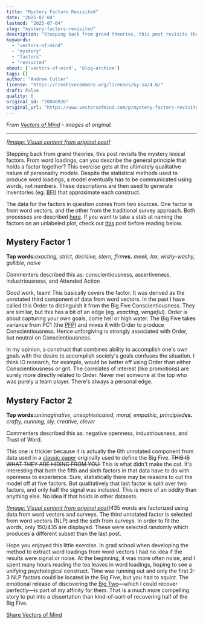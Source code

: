 ```yaml
---
title: "Mystery Factors Revisited"
date: "2025-07-04"
lastmod: "2025-07-04"
slug: "mystery-factors-revisited"
description: "Stepping back from grand theories, this post revisits the mystery lexical factors. From word loadings, can you describe the general principle that holds a factor together? This exercise gets at the ul..."
keywords:
  - "vectors-of-mind"
  - "mystery"
  - "factors"
  - "revisited"
about: ['vectors-of-mind', 'blog-archive']
tags: []
author: "Andrew Cutler"
license: "https://creativecommons.org/licenses/by-sa/4.0/"
draft: False
quality: 6
original_id: "70046926"
original_url: "https://www.vectorsofmind.com/p/mystery-factors-revisited"
---
```

*From [Vectors of Mind](https://www.vectorsofmind.com/p/mystery-factors-revisited) - images at original.*

---

[*[Image: Visual content from original post]*](https://substackcdn.com/image/fetch/$s_!mwT7!,f_auto,q_auto:good,fl_progressive:steep/https%3A%2F%2Fbucketeer-e05bbc84-baa3-437e-9518-adb32be77984.s3.amazonaws.com%2Fpublic%2Fimages%2Fce394826-55c7-436d-baf8-89fc9febae13_1024x1024.png)

Stepping back from grand theories, this post revisits the mystery lexical factors. From word loadings, can you describe the general principle that holds a factor together? This exercise gets at the ultimately qualitative nature of personality models. Despite the statistical methods used to produce word loadings, a model eventually has to be communicated using words, not numbers. These descriptions are then used to generate inventories (eg. [BFI](https://fetzer.org/sites/default/files/images/stories/pdf/selfmeasures/Personality-BigFiveInventory.pdf)) that approximate each construct.

The data for the factors in question comes from two sources. One factor is from word vectors, and the other from the traditional survey approach. Both processes are described [here](https://vectors.substack.com/p/the-big-five-are-word-vectors). If you want to take a stab at naming the factors on an unlabeled plot, check out [this](https://vectors.substack.com/p/guess-the-factor) post before reading below.

## **Mystery Factor 1**


**Top words:**_exacting, strict, decisive, stern, firm_**vs.** _meek, lax, wishy-washy, gullible, naive_

Commenters described this as: conscientiousness, assertiveness, industriousness, and Attended Action

Good work, team! This basically covers the factor. It was derived as the unrotated third component of data from word vectors. In the past I have called this Order to distinguish it from the Big Five Conscientiousness. They are similar, but this has a bit of an edge (eg. _exacting, vengeful_). Order is about capturing your own goals, come hell or high water. The Big Five takes variance from PC1 (the [PFP](https://vectors.substack.com/p/primary-factor-of-personality-part)) and mixes it with Order to produce Conscientiousness. Hence unforgiving is strongly associated with Order, but neutral on Conscientiousness. 

In my opinion, a construct that combines ability to accomplish one's own goals with the desire to accomplish society's goals confuses the situation. I think IO research, for example, would be better off using Order than either Conscientiousness or grit. The correlates of interest (like promotions) are surely more directly related to Order. Never met someone at the top who was purely a team player. There's always a personal edge.

## **Mystery Factor 2**


**Top words:**_unimaginative, unsophisticated, moral, empathic, principled_**vs.** _crafty, cunning, sly, creative, clever_

Commenters described this as: negative openness, industriousness, and Trust of Word.

This one is trickier because it is actually the 6th unrotated component from data used in a [classic paper](https://onlinelibrary.wiley.com/doi/abs/10.1002/\(SICI\)1099-0984\(199603\)10:1%3C61::AID-PER246%3E3.0.CO;2-D) originally used to define the Big Five. ~~THIS IS WHAT THEY ARE HIDING FROM YOU!~~ This is what didn't make the cut. It's interesting that both the fifth and sixth factors in that data have to do with openness to experience. Sure, statistically there may be reasons to cut the model off at five factors. But qualitatively that last factor is split over two factors, and only half the signal was included. This is more of an oddity than anything else. No idea if that holds in other datasets. 

[*[Image: Visual content from original post]*](https://substackcdn.com/image/fetch/$s_!NlBJ!,f_auto,q_auto:good,fl_progressive:steep/https%3A%2F%2Fbucketeer-e05bbc84-baa3-437e-9518-adb32be77984.s3.amazonaws.com%2Fpublic%2Fimages%2Fbcba348e-6ed3-442c-9506-6d3a8f7b5d4e_1201x1065.png)435 words are factorized using data from word vectors and surveys. The third unrotated factor is selected from word vectors (NLP) and the sxth from surveys. In order to fit the words, only 150/435 are displayed. These were selected randomly which produces a different subset than the last post.

Hope you enjoyed this little exercise. In grad school when developing the method to extract word loadings from word vectors I had no idea if the results were signal or noise. At the beginning, it was more often noise, and I spent many hours reading the tea leaves in word loadings, hoping to see a unifying psychological construct. Time was running out and only the first 2-3 NLP factors could be located in the Big Five, but you had to squint. The emotional release of discovering the [Big Two](https://psycnet.apa.org/fulltext/1997-42257-010.html)—which I could recover perfectly—is part of my affinity for them. That is a much more compelling story to put into a dissertation than kind-of-sort-of recovering half of the Big Five.

[Share Vectors of Mind](https://vectors.substack.com/?action=share)
